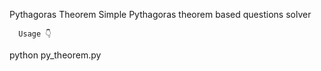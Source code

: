 Pythagoras Theorem
Simple  Pythagoras theorem based questions solver
 

      Usage 👇

 python py_theorem.py

